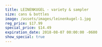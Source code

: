 ```yaml
---
title: LEINENKUGEL - variety & sampler
size: cans & bottles
image: /assets/images/leinenkugel-1.jpg
reg_price: $17.99
special_price: $14.49
expiration_date: 2018-08-07 00:00:00 -0600
show_special: true
---
```


